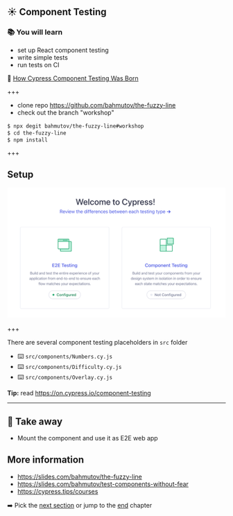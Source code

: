 ## ☀️ Component Testing

### 📚 You will learn

- set up React component testing
- write simple tests
- run tests on CI

📝 [How Cypress Component Testing Was Born](https://glebbahmutov.com/blog/how-cypress-component-testing-was-born/)

+++

- clone repo https://github.com/bahmutov/the-fuzzy-line
- check out the branch "workshop"

```
$ npx degit bahmutov/the-fuzzy-line#workshop
$ cd the-fuzzy-line
$ npm install
```

+++

## Setup

![Setup component testing](./img/setup-type.png)

+++

There are several component testing placeholders in `src` folder

- ⌨️ `src/components/Numbers.cy.js`
- ⌨️ `src/components/Difficulty.cy.js`
- ⌨️ `src/components/Overlay.cy.js`

**Tip:** read https://on.cypress.io/component-testing

---

## 📝 Take away

- Mount the component and use it as E2E web app

## More information

- https://slides.com/bahmutov/the-fuzzy-line
- https://slides.com/bahmutov/test-components-without-fear
- https://cypress.tips/courses

➡️ Pick the [next section](https://github.com/bahmutov/cypress-workshop-basics#contents) or jump to the [end](?p=end) chapter
